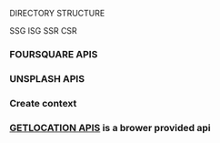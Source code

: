 DIRECTORY STRUCTURE


SSG
ISG
SSR
CSR


### FOURSQUARE APIS

### UNSPLASH APIS

### Create context

### [GETLOCATION APIS](https://developer.mozilla.org/en-US/docs/Web/API/Geolocation_API/Using_the_Geolocation_API#examples) is a brower provided api 





